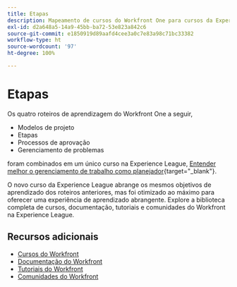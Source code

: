 ```yaml
---
title: Etapas
description: Mapeamento de cursos do Workfront One para cursos da Experience League
exl-id: d2a648a5-14a9-45bb-ba72-53e823a842c6
source-git-commit: e1850919d89aafd4cee3a0c7e83a98c71bc33382
workflow-type: ht
source-wordcount: '97'
ht-degree: 100%

---
```


# Etapas

Os quatro roteiros de aprendizagem do Workfront One a seguir,

* Modelos de projeto
* Etapas
* Processos de aprovação
* Gerenciamento de problemas

foram combinados em um único curso na Experience League, [Entender melhor o gerenciamento de trabalho como planejador](https://experienceleague.adobe.com/?recommended=Workfront-U-1-2022.3.planners){target="_blank"}.

O novo curso da Experience League abrange os mesmos objetivos de aprendizado dos roteiros anteriores, mas foi otimizado ao máximo para oferecer uma experiência de aprendizado abrangente.  Explore a biblioteca completa de cursos, documentação, tutoriais e comunidades do Workfront na Experience League.

## Recursos adicionais

* [Cursos do Workfront](https://experienceleague.adobe.com/?lang=pt-BR&amp;Solution=Workfront#courses)
* [Documentação do Workfront](https://experienceleague.adobe.com/docs/workfront.html?lang=pt-BR)
* [Tutoriais do Workfront](https://experienceleague.adobe.com/docs/workfront-learn/tutorials-workfront/home.html?lang=pt-BR)
* [Comunidades do Workfront](https://experienceleaguecommunities.adobe.com/t5/workfront/ct-p/workfront)
